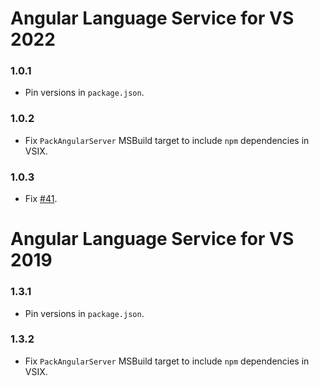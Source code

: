 # Angular Language Service for VS 2022

### 1.0.1
- Pin versions in `package.json`.

### 1.0.2
- Fix `PackAngularServer` MSBuild target to include `npm` dependencies in VSIX.

### 1.0.3
- Fix [#41](https://github.com/microsoft/vs-ng-language-service/issues/41#issue-1412236254).

# Angular Language Service for VS 2019

### 1.3.1
- Pin versions in `package.json`.

### 1.3.2
- Fix `PackAngularServer` MSBuild target to include `npm` dependencies in VSIX.